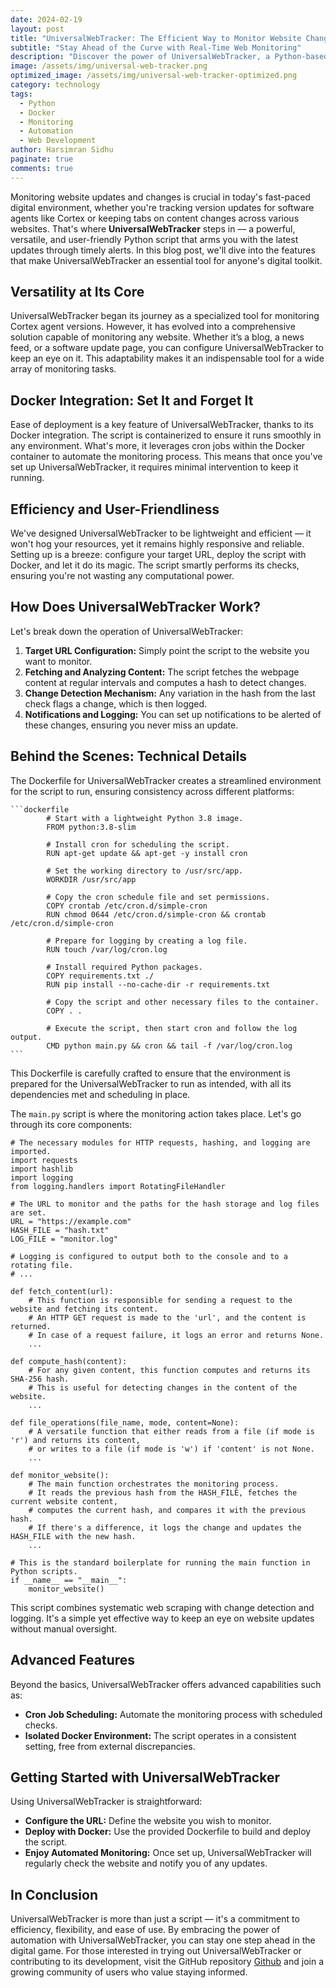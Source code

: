 ```yaml
---
date: 2024-02-19
layout: post
title: "UniversalWebTracker: The Efficient Way to Monitor Website Changes"
subtitle: "Stay Ahead of the Curve with Real-Time Web Monitoring"
description: "Discover the power of UniversalWebTracker, a Python-based script designed for effortless website monitoring. Whether you're tracking updates or changes, this tool keeps you informed with precision and ease."
image: /assets/img/universal-web-tracker.png
optimized_image: /assets/img/universal-web-tracker-optimized.png
category: technology
tags:
  - Python
  - Docker
  - Monitoring
  - Automation
  - Web Development
author: Harsimran Sidhu
paginate: true
comments: true
---
```


Monitoring website updates and changes is crucial in today's fast-paced digital environment, whether you're tracking version updates for software agents like Cortex or keeping tabs on content changes across various websites. That's where **UniversalWebTracker** steps in — a powerful, versatile, and user-friendly Python script that arms you with the latest updates through timely alerts. In this blog post, we'll dive into the features that make UniversalWebTracker an essential tool for anyone's digital toolkit.

## Versatility at Its Core

UniversalWebTracker began its journey as a specialized tool for monitoring Cortex agent versions. However, it has evolved into a comprehensive solution capable of monitoring any website. Whether it’s a blog, a news feed, or a software update page, you can configure UniversalWebTracker to keep an eye on it. This adaptability makes it an indispensable tool for a wide array of monitoring tasks.

## Docker Integration: Set It and Forget It

Ease of deployment is a key feature of UniversalWebTracker, thanks to its Docker integration. The script is containerized to ensure it runs smoothly in any environment. What's more, it leverages cron jobs within the Docker container to automate the monitoring process. This means that once you've set up UniversalWebTracker, it requires minimal intervention to keep it running.

## Efficiency and User-Friendliness

We've designed UniversalWebTracker to be lightweight and efficient — it won't hog your resources, yet it remains highly responsive and reliable. Setting up is a breeze: configure your target URL, deploy the script with Docker, and let it do its magic. The script smartly performs its checks, ensuring you're not wasting any computational power.

## How Does UniversalWebTracker Work?

Let's break down the operation of UniversalWebTracker:

1. **Target URL Configuration:** Simply point the script to the website you want to monitor.
2. **Fetching and Analyzing Content:** The script fetches the webpage content at regular intervals and computes a hash to detect changes.
3. **Change Detection Mechanism:** Any variation in the hash from the last check flags a change, which is then logged.
4. **Notifications and Logging:** You can set up notifications to be alerted of these changes, ensuring you never miss an update.

## Behind the Scenes: Technical Details

The Dockerfile for UniversalWebTracker creates a streamlined environment for the script to run, ensuring consistency across different platforms:
  
    ```dockerfile
            # Start with a lightweight Python 3.8 image.
            FROM python:3.8-slim
            
            # Install cron for scheduling the script.
            RUN apt-get update && apt-get -y install cron
            
            # Set the working directory to /usr/src/app.
            WORKDIR /usr/src/app
            
            # Copy the cron schedule file and set permissions.
            COPY crontab /etc/cron.d/simple-cron
            RUN chmod 0644 /etc/cron.d/simple-cron && crontab /etc/cron.d/simple-cron
            
            # Prepare for logging by creating a log file.
            RUN touch /var/log/cron.log
            
            # Install required Python packages.
            COPY requirements.txt ./
            RUN pip install --no-cache-dir -r requirements.txt
            
            # Copy the script and other necessary files to the container.
            COPY . .
            
            # Execute the script, then start cron and follow the log output.
            CMD python main.py && cron && tail -f /var/log/cron.log
    ```
            
This Dockerfile is carefully crafted to ensure that the environment is prepared for the UniversalWebTracker to run as intended, with all its dependencies met and scheduling in place.

The `main.py` script is where the monitoring action takes place. Let's go through its core components:

    # The necessary modules for HTTP requests, hashing, and logging are imported.
    import requests
    import hashlib
    import logging
    from logging.handlers import RotatingFileHandler
    
    # The URL to monitor and the paths for the hash storage and log files are set.
    URL = "https://example.com"
    HASH_FILE = "hash.txt"
    LOG_FILE = "monitor.log"
    
    # Logging is configured to output both to the console and to a rotating file.
    # ...
    
    def fetch_content(url):
        # This function is responsible for sending a request to the website and fetching its content.
        # An HTTP GET request is made to the 'url', and the content is returned.
        # In case of a request failure, it logs an error and returns None.
        ...
    
    def compute_hash(content):
        # For any given content, this function computes and returns its SHA-256 hash.
        # This is useful for detecting changes in the content of the website.
        ...
    
    def file_operations(file_name, mode, content=None):
        # A versatile function that either reads from a file (if mode is 'r') and returns its content,
        # or writes to a file (if mode is 'w') if 'content' is not None.
        ...
    
    def monitor_website():
        # The main function orchestrates the monitoring process.
        # It reads the previous hash from the HASH_FILE, fetches the current website content,
        # computes the current hash, and compares it with the previous hash.
        # If there's a difference, it logs the change and updates the HASH_FILE with the new hash.
        ...
    
    # This is the standard boilerplate for running the main function in Python scripts.
    if __name__ == "__main__":
        monitor_website()

This script combines systematic web scraping with change detection and logging. It's a simple yet effective way to keep an eye on website updates without manual oversight.

## Advanced Features

Beyond the basics, UniversalWebTracker offers advanced capabilities such as:

- **Cron Job Scheduling:** Automate the monitoring process with scheduled checks.
- **Isolated Docker Environment:** The script operates in a consistent setting, free from external discrepancies.

## Getting Started with UniversalWebTracker

Using UniversalWebTracker is straightforward:

- **Configure the URL:** Define the website you wish to monitor.
- **Deploy with Docker:** Use the provided Dockerfile to build and deploy the script.
- **Enjoy Automated Monitoring:** Once set up, UniversalWebTracker will regularly check the website and notify you of any updates.

## In Conclusion

UniversalWebTracker is more than just a script — it's a commitment to efficiency, flexibility, and ease of use. By embracing the power of automation with UniversalWebTracker, you can stay one step ahead in the digital game. For those interested in trying out UniversalWebTracker or contributing to its development, visit the GitHub repository [Github](https://github.com/PKHarsimran/UniversalWebTracker) and join a growing community of users who value staying informed.
